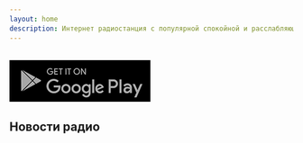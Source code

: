 ```yaml
---
layout: home
description: Интернет радиостанция с популярной спокойной и расслабляющей электронной музыкой. Только избранные треки в жанре Deep House и Chillout.
---
```


<div id="player"></div>
<br>
  <div class="badge"><a href="https://play.google.com/store/apps/details?id=com.mdeep.radio" target="_blank" rel="noreferrer nofollow"><img src="/assets/img/play-store-badge.png" alt="Deep House Android Radio"></a></div>

## Новости радио
